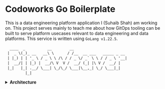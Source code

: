 # Codoworks Go Boilerplate

<!-- [![Go Build](https://github.com/codoworks/go-boilerplate/actions/workflows/go.yml/badge.svg)](https://github.com/codoworks/go-boilerplate/actions/workflows/go.yml)
[![Go Report Card](https://goreportcard.com/badge/github.com/codoworks/go-boilerplate)](https://goreportcard.com/report/github.com/codoworks/go-boilerplate)
[![CodeQL](https://github.com/codoworks/go-boilerplate/actions/workflows/codeql.yml/badge.svg)](https://github.com/codoworks/go-boilerplate/actions/workflows/codeql.yml)
[![Codacy Security Scan](https://github.com/codoworks/go-boilerplate/actions/workflows/codacy.yml/badge.svg)](https://github.com/codoworks/go-boilerplate/actions/workflows/codacy.yml)
[![Actively Maintained](https://img.shields.io/badge/Maintenance%20Level-Actively%20Maintained-green.svg)](https://gist.github.com/cheerfulstoic/d107229326a01ff0f333a1d3476e068d) -->

This is a data engineering platform application I (Suhaib Shah) am working on. This project serves mainly to teach me about how GitOps tooling can be built to serve platform usecases relevant to data engineering and data platforms.
This service is written using `GoLang v1.22.5`.

```
  ____  _          __        __
 |  _ \(_)_ __   __\ \      / /__  __ ___   _____ _ __
 | |_) | | '_ \ / _ \ \ /\ / / _ \/ _` \ \ / / _ \ '__|
 |  __/| | |_) |  __/\ V  V /  __/ (_| |\ V /  __/ |
 |_|   |_| .__/ \___| \_/\_/ \___|\__,_| \_/ \___|_|
         |_|
```

<details>
<summary><b>Architecture</b></summary>

In its current state this application will accept webhook calls from a git repository (of your choosing), where it will process pipelines defined in YAML files and generate Apache Airflow DAGs in a destination directory. Only merging into the 'main' branch will trigger this application to generate the corresponding Airflow, for the sake of simplicity require your merge commits to be squashed merges, one squashed merge commit will contain a combined list of all files modified.

#### Clean Architecture Diagram

This service is _loosely_ structured using a hexagonal architecture (AKA Clean Architecture), at its core we treat our pipeline definitions as our domain models (which in this case are in a Git repository, much like we would have rows in a database _repository_). Our adapter layers will map between our domain and usecase layer. The usecases is where our business logic is contained. The application layer contains our application entry points (i.e controllers, scheduled tasks, etc).

<img align="middle" src="docs/clean-architecture.png">

<details>
<summary><b>Usage</b></summary>

### Env Vars

Environment variables are evaluated in the following order to allow flexibility when running in production:

1. `.env` file
2. environment variables
3. cmd flags (if available)

During development, it is recommended to use a `.env` file. You can find a reference under /.env.sample` to get started.

<details open>
<summary><b>Roadmap</b></summary>

- [ ] Queue based processing of webhooks
- [ ] Distributed locking and concurrency management
- [ ] Support for template versioning
- [ ] Preview DAG generation when PR is raised (like TF plan)
- [ ] Enhanced error handling
- [ ] Code cleanup and in-line documentation
- [ ] Swagger integration
- [ ] Postman collection
- [ ] More documentation

</details>

### Contribution

Feel free to start a new discussion, submit a new PR, make a feature request or etc.. If you would like to join the team, reach out to us on Discord. We are always looking for contributors!

### Contacts

- [My Website](https://syedsuhaibshah.com)
- [My Email](mailto:suhaibshah22@gmail.com)
